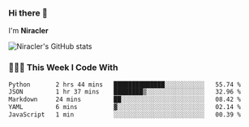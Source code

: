 ### Hi there 👋

I'm **Niracler**

![Niracler's GitHub stats](https://github-readme-stats.vercel.app/api?username=Niracler&show_icons=true)


### 👨🏻‍💻 This Week I Code With

<!--START_SECTION:waka-->

```txt
Python       2 hrs 44 mins   ██████████████░░░░░░░░░░░   55.74 %
JSON         1 hr 37 mins    ████████▒░░░░░░░░░░░░░░░░   32.96 %
Markdown     24 mins         ██░░░░░░░░░░░░░░░░░░░░░░░   08.42 %
YAML         6 mins          ▓░░░░░░░░░░░░░░░░░░░░░░░░   02.14 %
JavaScript   1 min           ░░░░░░░░░░░░░░░░░░░░░░░░░   00.39 %
```

<!--END_SECTION:waka-->
